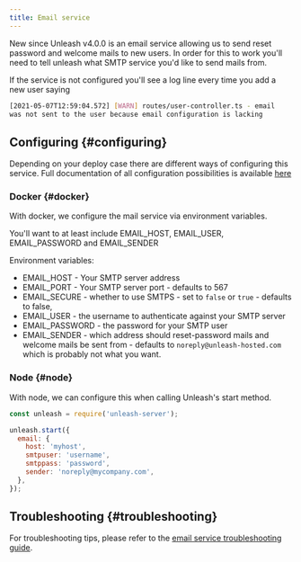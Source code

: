 ```yaml
---
title: Email service
---
```


New since Unleash v4.0.0 is an email service allowing us to send reset password and welcome mails to new users. In order for this to work you'll need to tell unleash what SMTP service you'd like to send mails from.

If the service is not configured you'll see a log line every time you add a new user saying

```bash
[2021-05-07T12:59:04.572] [WARN] routes/user-controller.ts - email
was not sent to the user because email configuration is lacking
```

## Configuring {#configuring}

Depending on your deploy case there are different ways of configuring this service. Full documentation of all configuration possibilities is available [here](./configuring-unleash.md)

### Docker {#docker}

With docker, we configure the mail service via environment variables.

You'll want to at least include EMAIL_HOST, EMAIL_USER, EMAIL_PASSWORD and EMAIL_SENDER

Environment variables:

- EMAIL_HOST - Your SMTP server address
- EMAIL_PORT - Your SMTP server port - defaults to 567
- EMAIL_SECURE - whether to use SMTPS - set to `false` or `true` - defaults to false,
- EMAIL_USER - the username to authenticate against your SMTP server
- EMAIL_PASSWORD - the password for your SMTP user
- EMAIL_SENDER - which address should reset-password mails and welcome mails be sent from - defaults to `noreply@unleash-hosted.com` which is probably not what you want.

### Node {#node}

With node, we can configure this when calling Unleash's start method.

```js
const unleash = require('unleash-server');

unleash.start({
  email: {
    host: 'myhost',
    smtpuser: 'username',
    smtppass: 'password',
    sender: 'noreply@mycompany.com',
  },
});
```

## Troubleshooting {#troubleshooting}

For troubleshooting tips, please refer to the [email service troubleshooting guide](../troubleshooting/email-service.md).
